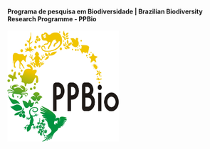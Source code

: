 #### Programa de pesquisa em Biodiversidade | Brazilian Biodiversity Research Programme - PPBio 


<img align="center" width="250" height="250" src="https://github.com/PPBio/PPBio_metadata/raw/master/doc/LOGO_PPBio_FUNDO_BRANCO.jpg">

